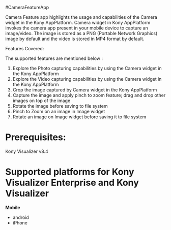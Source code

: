 #CameraFeatureApp

Camera Feature app highlights the usage and capabilities of the Camera widget in the Kony AppPlatform. Camera widget in Kony AppPlatform invokes the camera app present in your mobile device to capture an image/video. The image is stored as a PNG (Portable Network Graphics) image by default and the video is stored in MP4 format by default.

Features Covered: 

The supported features are mentioned below :

  1. Explore the Photo capturing capabilities by using the Camera widget in the Kony AppPlatform
  2. Explore the Video capturing capabilities by using the Camera widget in the Kony AppPlatform
  3. Crop the image captured by Camera widget in the Kony AppPlatform
  4. Capture the image and apply pinch to zoom feature; drag and drop other images on top of the image
  5. Rotate the image before saving to file system
  6. Pinch to Zoom on an image in Image widget
  7. Rotate an image on Image widget before saving it to file system

 # Prerequisites:

  Kony Visualizer v8.4

# Supported platforms for Kony Visualizer Enterprise and Kony Visualizer
**Mobile**
 * android
 * iPhone



